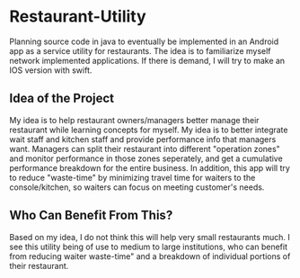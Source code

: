 # Restaurant-Utility
Planning source code in java to eventually be implemented in an Android app as a service utility for restaurants. The idea is to familiarize myself network implemented applications. If there is demand, I will try to make an IOS version with swift.
## Idea of the Project
My idea is to help restaurant owners/managers better manage their restaurant while learning concepts for myself. My idea is to better integrate wait staff and kitchen staff and provide performance info that managers want. Managers can split their restaurant into different "operation zones" and monitor performance in those zones seperately, and get a cumulative performance breakdown for the entire business. In addition, this app will try to reduce "waste-time" by minimizing travel time for waiters to the console/kitchen, so waiters can focus on meeting customer's needs. 
## Who Can Benefit From This?
Based on my idea, I do not think this will help very small restaurants much. I see this utility being of use to medium to large institutions, who can benefit from reducing waiter 
waste-time" and a breakdown of individual portions of their restaurant. 
